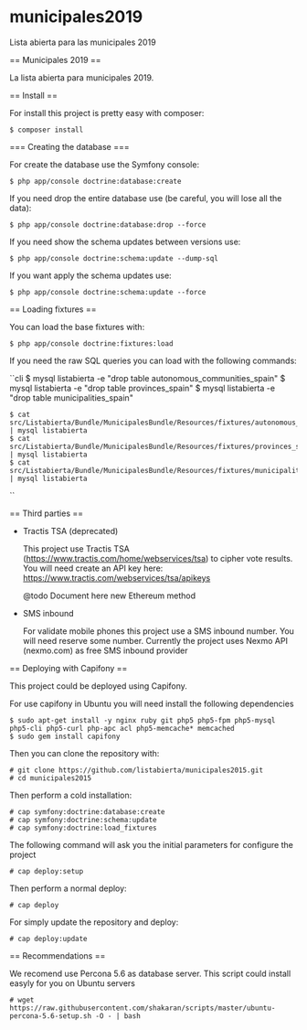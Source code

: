 # municipales2019
Lista abierta para las municipales 2019

== Municipales 2019 ==

La lista abierta para municipales 2019.

== Install ==

For install this project is pretty easy with composer:

    $ composer install

=== Creating the database ===

For create the database use the Symfony console:

    $ php app/console doctrine:database:create

If you need drop the entire database use (be careful, you will lose all the data):

    $ php app/console doctrine:database:drop --force

If you need show the schema updates between versions use:

    $ php app/console doctrine:schema:update --dump-sql

If you want apply the schema updates use:

    $ php app/console doctrine:schema:update --force

== Loading fixtures ==

You can load the base fixtures with:

    $ php app/console doctrine:fixtures:load

If you need the raw SQL queries you can load with the following commands:

``cli
    $ mysql listabierta -e "drop table autonomous_communities_spain"
    $ mysql listabierta -e "drop table provinces_spain"
    $ mysql listabierta -e "drop table municipalities_spain"

    $ cat src/Listabierta/Bundle/MunicipalesBundle/Resources/fixtures/autonomous_communities_spain.sql | mysql listabierta
    $ cat src/Listabierta/Bundle/MunicipalesBundle/Resources/fixtures/provinces_spain.sql | mysql listabierta
    $ cat src/Listabierta/Bundle/MunicipalesBundle/Resources/fixtures/municipalities_spain.sql | mysql listabierta
``

== Third parties ==

* Tractis TSA (deprecated)

    This project use Tractis TSA (https://www.tractis.com/home/webservices/tsa) to cipher vote results. You will need
    create an API key here: https://www.tractis.com/webservices/tsa/apikeys

    @todo Document here new Ethereum method

* SMS inbound

    For validate mobile phones this project use a SMS inbound number. You will need reserve some number. Currently the
    project uses Nexmo API (nexmo.com) as free SMS inbound provider

== Deploying with Capifony ==

This project could be deployed using Capifony.

For use capifony in Ubuntu you will need install the following dependencies

    $ sudo apt-get install -y nginx ruby git php5 php5-fpm php5-mysql php5-cli php5-curl php-apc acl php5-memcache* memcached
    $ sudo gem install capifony

Then you can clone the repository with:

    # git clone https://github.com/listabierta/municipales2015.git
    # cd municipales2015

Then perform a cold installation:

	# cap symfony:doctrine:database:create
	# cap symfony:doctrine:schema:update
	# cap symfony:doctrine:load_fixtures

The following command will ask you the initial parameters for configure the project

	# cap deploy:setup

Then perform a normal deploy:

	# cap deploy

For simply update the repository and deploy:

	# cap deploy:update

== Recommendations ==

We recomend use Percona 5.6 as database server. This script could install easyly for you on Ubuntu servers

    # wget https://raw.githubusercontent.com/shakaran/scripts/master/ubuntu-percona-5.6-setup.sh -O - | bash
